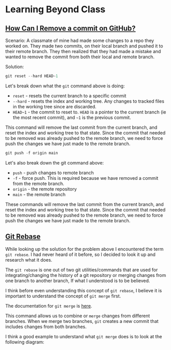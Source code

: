 # Learning Beyond Class

## [How Can I Remove a commit on GitHub?](https://stackoverflow.com/questions/448919/how-can-i-remove-a-commit-on-github)

Scenario:
A classmate of mine had made some changes to a repo they worked on.
They made two commits, on their local branch and pushed it to their remote branch.
They then realized that they had made a mistake and wanted to remove the commit from both their local and remote branch.

Solution:

```js
git reset --hard HEAD~1
```

Let's break down what the `git` command above is doing:

- `reset` - resets the current branch to a specific commit
- `--hard` - resets the index and working tree. Any changes to tracked files in the working tree since <commit> are discarded.
- `HEAD~1` - the commit to reset to. `HEAD` is a pointer to the current branch (ie the most recent commit), and `~1` is the previous commit.

This command will remove the last commit from the current branch, and reset the index and working tree to that state. Since the commit that needed to be removed was already pushed to the remote branch, we need to force push the changes we have just made to the remote branch.

```js
git push -f origin main
```

Let's also break down the git command above:

- `push` - push changes to remote branch
- `-f` - force push. This is required because we have removed a commit from the remote branch.
- `origin` - the remote repository
- `main` - the remote branch

These commands will remove the last commit from the current branch, and reset the index and working tree to that state. Since the commit that needed to be removed was already pushed to the remote branch, we need to force push the changes we have just made to the remote branch.

## [Git Rebase](https://www.atlassian.com/git/tutorials/rewriting-history/git-rebase)

While looking up the solution for the problem above I encountered the term `git rebase`. I had never heard of it before, so I decided to look it up and research what it does.

The `git rebase` is one out of two git utilities/commands that are used for integrating/changing the history of a git repository or merging changes from one branch to another branch, If what I understood is to be believed.

I think before even understanding this concept of `git rebase`, I believe it is important to understand the concept of `git merge` first.

The documentation for `git merge` is [here](https://git-scm.com/docs/git-merge).

This command allows us to combine or `merge` changes from different branches. When we merge two branches, `git` creates a new commit that includes changes from both branches.

I think a good example to understand what `git merge` does is to look at the following diagram:
